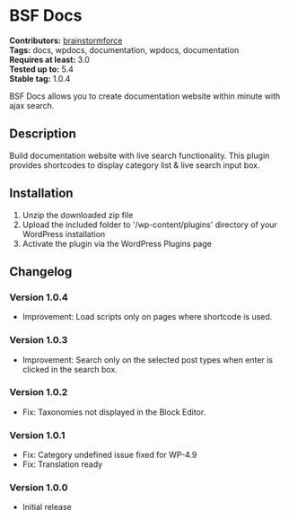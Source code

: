 # BSF Docs #
**Contributors:** [brainstormforce](https://profiles.wordpress.org/brainstormforce)  
**Tags:** docs, wpdocs, documentation, wpdocs, documentation  
**Requires at least:** 3.0    
**Tested up to:** 5.4  
**Stable tag:** 1.0.4  

BSF Docs allows you to create documentation website within minute with ajax search.

## Description ##

Build documentation website with live search functionality. This plugin provides shortcodes to display category list & live search input box.

## Installation ##

1. Unzip the downloaded zip file
2. Upload the included folder to '/wp-content/plugins' directory of your WordPress installation
3. Activate the plugin via the WordPress Plugins page

## Changelog ##

### Version 1.0.4 ###
- Improvement: Load scripts only on pages where shortcode is used.

### Version 1.0.3 ###
- Improvement: Search only on the selected post types when enter is clicked in the search box.

### Version 1.0.2 ###
- Fix: Taxonomies not displayed in the Block Editor.

### Version 1.0.1 ###
- Fix: Category undefined issue fixed for WP-4.9 
- Fix: Translation ready

### Version 1.0.0 ###
- Initial release